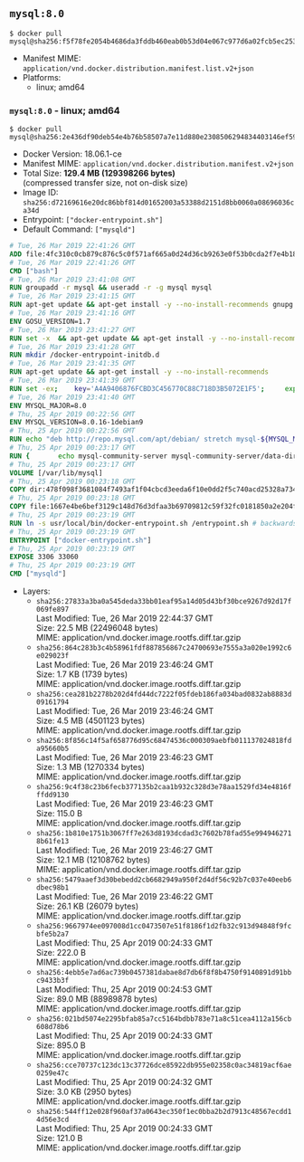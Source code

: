 ## `mysql:8.0`

```console
$ docker pull mysql@sha256:f5f78fe2054b4686da3fddb460eab0b53d04e067c977d6a02fcb5ec25375ed15
```

-	Manifest MIME: `application/vnd.docker.distribution.manifest.list.v2+json`
-	Platforms:
	-	linux; amd64

### `mysql:8.0` - linux; amd64

```console
$ docker pull mysql@sha256:2e436df90deb54e4b76b58507a7e11d880e2308506294834403146ef59aa9847
```

-	Docker Version: 18.06.1-ce
-	Manifest MIME: `application/vnd.docker.distribution.manifest.v2+json`
-	Total Size: **129.4 MB (129398266 bytes)**  
	(compressed transfer size, not on-disk size)
-	Image ID: `sha256:d72169616e20dc86bbf814d01652003a53388d2151d8bb0060a08696036ca34d`
-	Entrypoint: `["docker-entrypoint.sh"]`
-	Default Command: `["mysqld"]`

```dockerfile
# Tue, 26 Mar 2019 22:41:26 GMT
ADD file:4fc310c0cb879c876c5c0f571af665a0d24d36cb9263e0f53b0cda2f7e4b1844 in / 
# Tue, 26 Mar 2019 22:41:26 GMT
CMD ["bash"]
# Tue, 26 Mar 2019 23:41:08 GMT
RUN groupadd -r mysql && useradd -r -g mysql mysql
# Tue, 26 Mar 2019 23:41:15 GMT
RUN apt-get update && apt-get install -y --no-install-recommends gnupg dirmngr && rm -rf /var/lib/apt/lists/*
# Tue, 26 Mar 2019 23:41:16 GMT
ENV GOSU_VERSION=1.7
# Tue, 26 Mar 2019 23:41:27 GMT
RUN set -x 	&& apt-get update && apt-get install -y --no-install-recommends ca-certificates wget && rm -rf /var/lib/apt/lists/* 	&& wget -O /usr/local/bin/gosu "https://github.com/tianon/gosu/releases/download/$GOSU_VERSION/gosu-$(dpkg --print-architecture)" 	&& wget -O /usr/local/bin/gosu.asc "https://github.com/tianon/gosu/releases/download/$GOSU_VERSION/gosu-$(dpkg --print-architecture).asc" 	&& export GNUPGHOME="$(mktemp -d)" 	&& gpg --batch --keyserver ha.pool.sks-keyservers.net --recv-keys B42F6819007F00F88E364FD4036A9C25BF357DD4 	&& gpg --batch --verify /usr/local/bin/gosu.asc /usr/local/bin/gosu 	&& gpgconf --kill all 	&& rm -rf "$GNUPGHOME" /usr/local/bin/gosu.asc 	&& chmod +x /usr/local/bin/gosu 	&& gosu nobody true 	&& apt-get purge -y --auto-remove ca-certificates wget
# Tue, 26 Mar 2019 23:41:28 GMT
RUN mkdir /docker-entrypoint-initdb.d
# Tue, 26 Mar 2019 23:41:35 GMT
RUN apt-get update && apt-get install -y --no-install-recommends 		pwgen 		openssl 		perl 	&& rm -rf /var/lib/apt/lists/*
# Tue, 26 Mar 2019 23:41:39 GMT
RUN set -ex; 	key='A4A9406876FCBD3C456770C88C718D3B5072E1F5'; 	export GNUPGHOME="$(mktemp -d)"; 	gpg --batch --keyserver ha.pool.sks-keyservers.net --recv-keys "$key"; 	gpg --batch --export "$key" > /etc/apt/trusted.gpg.d/mysql.gpg; 	gpgconf --kill all; 	rm -rf "$GNUPGHOME"; 	apt-key list > /dev/null
# Tue, 26 Mar 2019 23:41:40 GMT
ENV MYSQL_MAJOR=8.0
# Thu, 25 Apr 2019 00:22:56 GMT
ENV MYSQL_VERSION=8.0.16-1debian9
# Thu, 25 Apr 2019 00:22:56 GMT
RUN echo "deb http://repo.mysql.com/apt/debian/ stretch mysql-${MYSQL_MAJOR}" > /etc/apt/sources.list.d/mysql.list
# Thu, 25 Apr 2019 00:23:17 GMT
RUN { 		echo mysql-community-server mysql-community-server/data-dir select ''; 		echo mysql-community-server mysql-community-server/root-pass password ''; 		echo mysql-community-server mysql-community-server/re-root-pass password ''; 		echo mysql-community-server mysql-community-server/remove-test-db select false; 	} | debconf-set-selections 	&& apt-get update && apt-get install -y mysql-community-client="${MYSQL_VERSION}" mysql-community-server-core="${MYSQL_VERSION}" && rm -rf /var/lib/apt/lists/* 	&& rm -rf /var/lib/mysql && mkdir -p /var/lib/mysql /var/run/mysqld 	&& chown -R mysql:mysql /var/lib/mysql /var/run/mysqld 	&& chmod 777 /var/run/mysqld
# Thu, 25 Apr 2019 00:23:17 GMT
VOLUME [/var/lib/mysql]
# Thu, 25 Apr 2019 00:23:18 GMT
COPY dir:478f098f3681084f7493af1f04cbcd3eeda6f10e0dd2f5c740acd25328a73455 in /etc/mysql/ 
# Thu, 25 Apr 2019 00:23:18 GMT
COPY file:1667e4be6bef3129c148d76d3dfaa3b69709812c59f32fc0181850a2e204f1bb in /usr/local/bin/ 
# Thu, 25 Apr 2019 00:23:19 GMT
RUN ln -s usr/local/bin/docker-entrypoint.sh /entrypoint.sh # backwards compat
# Thu, 25 Apr 2019 00:23:19 GMT
ENTRYPOINT ["docker-entrypoint.sh"]
# Thu, 25 Apr 2019 00:23:19 GMT
EXPOSE 3306 33060
# Thu, 25 Apr 2019 00:23:19 GMT
CMD ["mysqld"]
```

-	Layers:
	-	`sha256:27833a3ba0a545deda33bb01eaf95a14d05d43bf30bce9267d92d17f069fe897`  
		Last Modified: Tue, 26 Mar 2019 22:44:37 GMT  
		Size: 22.5 MB (22496048 bytes)  
		MIME: application/vnd.docker.image.rootfs.diff.tar.gzip
	-	`sha256:864c283b3c4b58961fdf887856867c24700693e7555a3a020e1992c6e029023f`  
		Last Modified: Tue, 26 Mar 2019 23:46:24 GMT  
		Size: 1.7 KB (1739 bytes)  
		MIME: application/vnd.docker.image.rootfs.diff.tar.gzip
	-	`sha256:cea281b2278b202d4fd44dc7222f05fdeb186fa034bad0832ab8883d09161794`  
		Last Modified: Tue, 26 Mar 2019 23:46:24 GMT  
		Size: 4.5 MB (4501123 bytes)  
		MIME: application/vnd.docker.image.rootfs.diff.tar.gzip
	-	`sha256:8f856c14f5af658776d95c68474536c000309aebfb011137024818fda95660b5`  
		Last Modified: Tue, 26 Mar 2019 23:46:23 GMT  
		Size: 1.3 MB (1270334 bytes)  
		MIME: application/vnd.docker.image.rootfs.diff.tar.gzip
	-	`sha256:9c4f38c23b6fecb377135b2caa1b932c328d3e78aa1529fd34e4816fffdd9130`  
		Last Modified: Tue, 26 Mar 2019 23:46:23 GMT  
		Size: 115.0 B  
		MIME: application/vnd.docker.image.rootfs.diff.tar.gzip
	-	`sha256:1b810e1751b3067ff7e263d8193dcdad3c7602b78fad55e9949462718b61fe13`  
		Last Modified: Tue, 26 Mar 2019 23:46:27 GMT  
		Size: 12.1 MB (12108762 bytes)  
		MIME: application/vnd.docker.image.rootfs.diff.tar.gzip
	-	`sha256:5479aaef3d30bebedd2cb6682949a950f2d4df56c92b7c037e40eeb6dbec98b1`  
		Last Modified: Tue, 26 Mar 2019 23:46:22 GMT  
		Size: 26.1 KB (26079 bytes)  
		MIME: application/vnd.docker.image.rootfs.diff.tar.gzip
	-	`sha256:9667974ee097008d1cc0473507e51f8186f1d2fb32c913d94848f9fcbfe5b2a7`  
		Last Modified: Thu, 25 Apr 2019 00:24:33 GMT  
		Size: 222.0 B  
		MIME: application/vnd.docker.image.rootfs.diff.tar.gzip
	-	`sha256:4ebb5e7ad6ac739b0457381dabae8d7db6f8f8b4750f9140891d91bbc9433b3f`  
		Last Modified: Thu, 25 Apr 2019 00:24:53 GMT  
		Size: 89.0 MB (88989878 bytes)  
		MIME: application/vnd.docker.image.rootfs.diff.tar.gzip
	-	`sha256:021bd5074e2295bfab85a7cc5164bdbb783e71a8c51cea4112a156cb608d78b6`  
		Last Modified: Thu, 25 Apr 2019 00:24:33 GMT  
		Size: 895.0 B  
		MIME: application/vnd.docker.image.rootfs.diff.tar.gzip
	-	`sha256:cce70737c123dc13c37726dce85922db955e02358c0ac34819acf6ae0259e47c`  
		Last Modified: Thu, 25 Apr 2019 00:24:32 GMT  
		Size: 3.0 KB (2950 bytes)  
		MIME: application/vnd.docker.image.rootfs.diff.tar.gzip
	-	`sha256:544ff12e028f960af37a0643ec350f1ec0bba2b2d7913c48567ecdd14d56e3cd`  
		Last Modified: Thu, 25 Apr 2019 00:24:33 GMT  
		Size: 121.0 B  
		MIME: application/vnd.docker.image.rootfs.diff.tar.gzip
